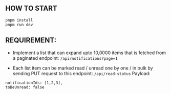 ## HOW TO START
```
pnpm install
pnpm run dev
```


## REQUIREMENT:
- Implement a list that can expand upto 10,0000 items that is fetched from a paginated endpoint: `/api/notifications?page=1`

- Each list item can be marked read / unread one by one / in bulk by sending PUT request to this endpoint: `/api/read-status`
Payload: 
```
notificationIds: [1,2,3], 
toBeUnread: false
```


